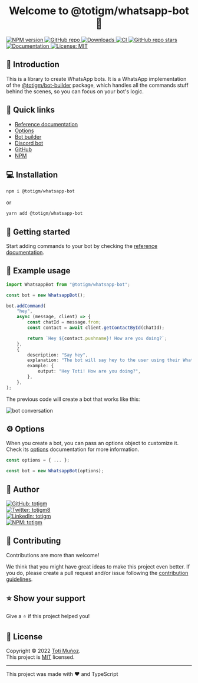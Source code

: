 <h1 align="center">Welcome to <b>@totigm/whatsapp-bot</b> 👋</h1>

<p>
  <a href="https://www.npmjs.com/package/@totigm/whatsapp-bot" target="_blank">
    <img alt="NPM version" src="https://img.shields.io/npm/v/@totigm/whatsapp-bot">
  </a>
  <a href="https://github.com/totigm/whatsapp-bot" target="_blank">
    <img alt="GitHub repo" src="https://img.shields.io/badge/GitHub-@totigm/whatsapp--bot-green?style=flat&logo=github">
  </a>
  <a href="https://www.npmjs.com/package/@totigm/whatsapp-bot" target="_blank">
    <img alt="Downloads" src="https://img.shields.io/npm/dt/@totigm/whatsapp-bot" />
  </a>
  <a href="https://github.com/totigm/whatsapp-bot/actions/workflows/main.yml" target="_blank">
    <img alt="CI" src="https://github.com/totigm/whatsapp-bot/actions/workflows/main.yml/badge.svg" />
  </a>
  <a href="https://github.com/totigm/whatsapp-bot/stargazers" target="_blank">
    <img alt="GitHub repo stars" src="https://img.shields.io/github/stars/totigm/whatsapp-bot?style=flat">
  </a>
  <a href="https://github.com/totigm/whatsapp-bot#readme" target="_blank">
    <img alt="Documentation" src="https://img.shields.io/badge/documentation-yes-brightgreen" />
  </a>
  <a href="https://github.com/totigm/whatsapp-bot/blob/main/LICENSE" target="_blank">
    <img alt="License: MIT" src="https://img.shields.io/github/license/totigm/whatsapp-bot" />
  </a>
</p>

## 📄 Introduction

This is a library to create WhatsApp bots. It is a WhatsApp implementation of the [@totigm/bot-builder](https://www.npmjs.com/package/@totigm/bot-builder) package, which handles all the commands stuff behind the scenes, so you can focus on your bot's logic.

## 🔗 Quick links

- [Reference documentation](./docs/reference.md)
- [Options](#⚙️-options)
- [Bot builder](https://www.npmjs.com/package/@totigm/bot-builder)
- [Discord bot](https://www.npmjs.com/package/@totigm/discord-bot)
- [GitHub](https://github.com/totigm/whatsapp-bot#readme)
- [NPM](https://www.npmjs.com/package/@totigm/whatsapp-bot)

## 💻 Installation

```sh
npm i @totigm/whatsapp-bot
```

or

```sh
yarn add @totigm/whatsapp-bot
```

## 🚀 Getting started

Start adding commands to your bot by checking the [reference documentation](./docs/reference.md).

## 🤖 Example usage

```ts
import WhatsappBot from "@totigm/whatsapp-bot";

const bot = new WhatsappBot();

bot.addCommand(
    "hey",
    async (message, client) => {
        const chatId = message.from;
        const contact = await client.getContactById(chatId);

        return `Hey ${contact.pushname}! How are you doing?`;
    },
    {
        description: "Say hey",
        explanation: "The bot will say hey to the user using their WhatsApp's name",
        example: {
            output: "Hey Toti! How are you doing?",
        },
    },
);
```

The previous code will create a bot that works like this:

![bot conversation](https://user-images.githubusercontent.com/64804554/184542132-4f6ef2ec-0a57-43f2-9f86-6cc0bebcbdd4.png)

## ⚙️ Options

When you create a bot, you can pass an options object to customize it. Check its [options](./docs/options.md) documentation for more information.

```ts
const options = { ... };

const bot = new WhatsappBot(options);
```

## 👤 Author

<a href="https://github.com/totigm" target="_blank">
  <img alt="GitHub: totigm" src="https://img.shields.io/github/followers/totigm?label=Follow @totigm&style=social">
</a>
<br>
<a href="https://twitter.com/totigm8" target="_blank">
  <img alt="Twitter: totigm8" src="https://img.shields.io/twitter/follow/totigm8?style=social" />
</a>
<br>
<a href="https://linkedin.com/in/totigm" target="_blank">
  <img alt="LinkedIn: totigm" src="https://img.shields.io/badge/LinkedIn-%40totigm-green?style=social&logo=linkedin" />
</a>
<br>
<a href="https://www.npmjs.com/~totigm" target="_blank">
  <img alt="NPM: totigm" src="https://img.shields.io/badge/NPM-%40totigm-green?style=social&logo=npm" />
</a>

## 🤝 Contributing

Contributions are more than welcome!

We think that you might have great ideas to make this project even better. If you do, please create a pull request and/or issue following the [contribution guidelines](./docs/CONTRIBUTING.md).

## ⭐️ Show your support

Give a ⭐️ if this project helped you!

## 📝 License

Copyright © 2022 [Toti Muñoz](https://github.com/totigm).<br />
This project is [MIT](https://github.com/totigm/whatsapp-bot/blob/master/LICENSE) licensed.

---

This project was made with ❤ and TypeScript
